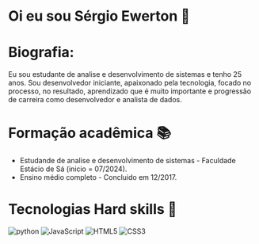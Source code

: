 
# Oi eu sou Sérgio Ewerton 👋

# Biografia:
Eu sou estudante de analise e desenvolvimento de sistemas e tenho 25 anos. Sou desenvolvedor iniciante, apaixonado pela tecnologia, focado no processo, no resultado, aprendizado que é muito importante e progressão de carreira como desenvolvedor e analista de dados.

# Formação acadêmica 📚
- Estudande de analise e desenvolvimento de sistemas - Faculdade Estácio de Sá (inicio = 07/2024).
- Ensino médio completo - Concluido em  12/2017.

# Tecnologias Hard skills 🧰

![python](https://img.shields.io/badge/python-4518857?style=for-the-badge&logo=python&logoColor=)
![JavaScript](https://img.shields.io/badge/JavaScript-F7DF1E?style=for-the-badge&logo=javascript&logoColor=black)
![HTML5](https://img.shields.io/badge/HTML5-E34F26?style=for-the-badge&logo=html5&logoColor=white)
![CSS3](https://img.shields.io/badge/CSS3-1572B6?style=for-the-badge&log)
